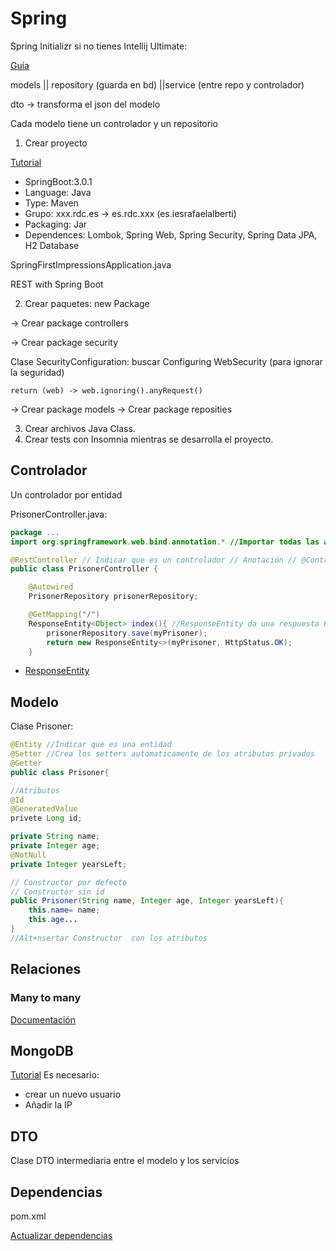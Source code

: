 # Spring

Spring Initializr si no tienes Intellij Ultimate:

[Guía](https://spring.io/quickstart)

models || repository (guarda en bd) ||service (entre repo y controlador)

dto -> transforma el json del modelo

Cada modelo tiene un controlador y un repositorio

1. Crear proyecto

[Tutorial](https://www.baeldung.com/building-a-restful-web-service-with-spring-and-java-based-configuration)

- SpringBoot:3.0.1
- Language: Java
- Type: Maven
- Grupo: xxx.rdc.es -> es.rdc.xxx  (es.iesrafaelalberti)
- Packaging: Jar
- Dependences: Lombok, Spring Web, Spring Security, Spring Data JPA, H2 Database 

SpringFirstImpressionsApplication.java

REST with Spring Boot

2. Crear paquetes: new Package

-> Crear package controllers

-> Crear package security

Clase SecurityConfiguration: buscar Configuring WebSecurity (para ignorar la seguridad)

    return (web) -> web.ignoring().anyRequest()

-> Crear package models
-> Crear package reposities

3. Crear archivos Java Class.
4. Crear tests con Insomnia mientras se desarrolla el proyecto.
        
## Controlador

Un controlador por entidad

PrisonerController.java:
```java
package ...
import org.springframework.web.bind.annotation.* //Importar todas las anotaciones

@RestController // Indicar que es un controlador // Anotación // @Controller
public class PrisonerController {

    @Autowired
    PrisonerRepository prisonerRepository;

    @GetMapping("/")
    ResponseEntity<Object> index(){ //ResponseEntity da una respuesta HTTP
        prisonerRepository.save(myPrisoner);
        return new ResponseEntity<>(myPrisoner, HttpStatus.OK); 
    }
```      
            
- [ResponseEntity](https://www.baeldung.com/spring-response-entity)

## Modelo

Clase Prisoner:
```java
@Entity //Indicar que es una entidad
@Setter //Crea los setters automaticamente de los atributos privados
@Getter
public class Prisoner{

//Atributos
@Id
@GeneratedValue
privete Long id;

private String name;
private Integer age;
@NotNull
private Integer yearsLeft;

// Constructor por defecto
// Constructor sin id
public Prisoner(String name, Integer age, Integer yearsLeft){
    this.name= name;
    this.age...
}
//Alt+nsertar Constructor  con los atributos
```

## Relaciones

### Many to many

[Documentación](https://www.baeldung.com/jpa-many-to-many)

## MongoDB

[Tutorial](https://www.mongodb.com/compatibility/spring-boot)
Es necesario:
- crear un nuevo usuario
- Añadir la IP

## DTO

Clase DTO intermediaria entre el modelo y los servicios

## Dependencias

pom.xml

[Actualizar dependencias](https://www.jetbrains.com/idea/guide/tutorials/migrating-javax-jakarta/update-dependencies/)
